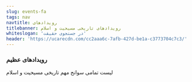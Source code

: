```yaml
---
slug: events-fa
tags: nav
navtitle: رویدادهای
titlebanner: رویدادهای تاریخی مسیحیت و اسلام
whiteslogan: 'در جستجوی حقیقت'
header: 'https://ucarecdn.com/cc2aaa6c-7afb-427d-be1a-c3773704c7c3/'
---
```

<h3>رویدادهای عظیم</h3>
<p class="lead">لیست تمامی سوانح مهم تاریخی مسیحیت و اسلام</p>